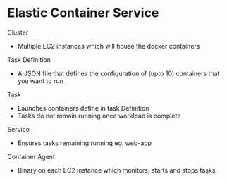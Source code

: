 # Elastic Container Service
Cluster
- Multiple EC2 instances which will house the docker containers

Task Definition
- A JSON file that defines the configuration of (upto 10) containers that you want to run

Task
- Launches containers define in task Definition
- Tasks do not remain running once workload is complete

Service 
- Ensures tasks remaining running eg. web-app

Container Agent
- Binary on each EC2 instance which monitors, starts and stops tasks.
